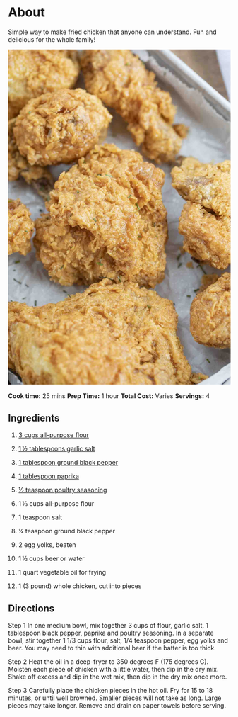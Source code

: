 # About
Simple way to make fried chicken that anyone can understand. Fun and delicious for the whole family!

![Imageoffriedchicken](./fried.jpg)

**Cook time:** 25 mins
**Prep Time:** 1 hour
**Total Cost:** Varies
**Servings:** 4

## Ingredients
1. [3 cups all-purpose flour](https://www.amazon.com/King-Arthur-Flour-All-Purpose-Unbleached/dp/B004AHDWSQ/ref=sr_1_1?keywords=all+purpose+flour&qid=1569593112&s=gateway&sr=8-1)

2. [1 ½ tablespoons garlic salt](https://www.amazon.com/Lawrys-Garlic-Salt-33oz/dp/B00MHBZLUY?ref_=fsclp_pl_dp_1)

3. [1 tablespoon ground black pepper](https://www.amazon.com/McCormick-Table-Ground-Pepper-Seasoning/dp/B010BUF0VM/ref=sr_1_4?keywords=black+pepper&pd_rd_r=7196e29f-2d83-420f-a0b0-484fc53f9b15&pd_rd_w=5V2Xu&pd_rd_wg=NBiew&pf_rd_p=7be70e42-b5c0-4077-873a-35a472a6fbd4&pf_rd_r=YM7YN1E4Q36K3217ZN7P&qid=1569593695&s=gateway&sr=8-4)

4. [1 tablespoon paprika](https://www.amazon.com/McCormick-Culinary-Paprika-18-oz/dp/B008OGCQYK/ref=sr_1_1_sspa?keywords=paprika%5C&qid=1569593714&s=gateway&sr=8-1-spons&psc=1&spLa=ZW5jcnlwdGVkUXVhbGlmaWVyPUEyNzNLVEJBUExYMDYwJmVuY3J5cHRlZElkPUEwMDA1ODIzMjBETFJRSFYxT09JNiZlbmNyeXB0ZWRBZElkPUEwNjQwNTU5UERDNk1JSTJaTjVRJndpZGdldE5hbWU9c3BfYXRmJmFjdGlvbj1jbGlja1JlZGlyZWN0JmRvTm90TG9nQ2xpY2s9dHJ1ZQ==)

5. [½ teaspoon poultry seasoning](https://www.amazon.com/Spice-Hunter-Poultry-Seasoning-1-1-Ounce/dp/B0001M11TG/ref=sxin_3_ac_d_rm?ac_md=0-0-cG91bHRyeSBzZWFzb25pbmc%3D-ac_d_rm&crid=1AOMPI02SSB6X&keywords=poultry+seasoning&pd_rd_i=B0001M11TG&pd_rd_r=b0239c1e-f4ef-4d02-b7ba-35435141fa21&pd_rd_w=sGuFm&pd_rd_wg=xOgvF&pf_rd_p=983984df-2ad2-4c97-ba7f-4c5a90291c2b&pf_rd_r=DQJFFNFXV02NAY6HK5Y9&psc=1&qid=1569593755&s=gateway&sprefix=poultry+%2Caps%2C138)

6. 1 ⅓ cups all-purpose flour

7. 1 teaspoon salt

8. ¼ teaspoon ground black pepper

9. 2 egg yolks, beaten

10. 1 ½ cups beer or water

11. 1 quart vegetable oil for frying

12. 1 (3 pound) whole chicken, cut into pieces


## Directions
Step 1
In one medium bowl, mix together 3 cups of flour, garlic salt, 1 tablespoon black pepper, paprika and poultry seasoning. In a separate bowl, stir together 1 1/3 cups flour, salt, 1/4 teaspoon pepper, egg yolks and beer. You may need to thin with additional beer if the batter is too thick.

Step 2
Heat the oil in a deep-fryer to 350 degrees F (175 degrees C). Moisten each piece of chicken with a little water, then dip in the dry mix. Shake off excess and dip in the wet mix, then dip in the dry mix once more.

Step 3
Carefully place the chicken pieces in the hot oil. Fry for 15 to 18 minutes, or until well browned. Smaller pieces will not take as long. Large pieces may take longer. Remove and drain on paper towels before serving.
